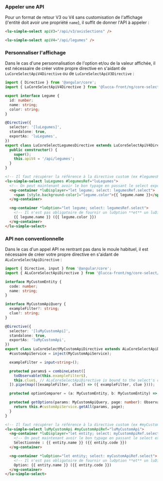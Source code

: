 
### Appeler une API

Pour un format de retour V3 ou V4 sans customisation de l'affichage (l'entité doit avoir une propriété `name`), il suffit de donner l'API à appeler :

```html
<lu-simple-select apiV3="/api/v3/axisSections" />

<lu-simple-select apiV4="/api/legumes" />
```

### Personnaliser l'affichage

Dans le cas d'une personnalisation de l'option et/ou de la valeur affichée, il est nécessaire de créer votre propre directive en s'aidant de `LuCoreSelectApiV4Directive` ou de `LuCoreSelectApiV3Directive` :

```typescript
import { Directive } from '@angular/core';
import { LuCoreSelectApiV4Directive } from '@lucca-front/ng/core-select/api';

export interface Legume {
  id: number;
  name: string;
  color: string;
}

@Directive({
  selector: '[luLegumes]',
  standalone: true,
  exportAs: 'luLegumes',
})
export class LuCoreSelectLegumesDirective extends LuCoreSelectApiV4Directive<Legume> {
  public constructor() {
    super();
    this.apiV4 = '/api/legumes';
  }
}
```

```html
<!-- Il faut récupérer la référence à la directive custom (ex #legumesRef) -->
<lu-simple-select luLegumes #legumesRef="luLegumes">
  <!-- On peut maintenant avoir le bon typage en passant le select exposé par la directive -->
  <ng-container *luDisplayer="let legume; select: legumesRef.select">
    <span [style.background-color]="legume.color">{{ legume.name }}</span>
  </ng-container>

  <ng-container *luOption="let legume; select: legumesRef.select">
    <!-- Il n'est pas obligatoire de fournir un luOption **et** un luDisplayer -->
    {{ legume.name }} ({{ legume.color }})
  </ng-container>
</lu-simple-select>
```

### API non conventionnelle

Dans le cas d'un appel API ne rentrant pas dans le moule habituel, il est nécessaire de créer votre propre directive en s'aidant de `ALuCoreSelectApiDirective` :

```typescript
import { Directive, input } from '@angular/core';
import { ALuCoreSelectApiDirective } from '@lucca-front/ng/core-select/api';

interface MyCustomEntity {
  code: number;
  name: string;
}

interface MyCustomApiQuery {
  exampleFilter?: string;
  clue?: string;
}

@Directive({
  selector: '[luMyCustomApi]',
  standalone: true,
  exportAs: 'luMyCustomApi',
})
export class LuCoreSelectMyCustomApiDirective extends ALuCoreSelectApiDirective<MyCustomEntity, MyCustomApiQuery> {
  #customApiService = inject(MyCustomApiService);

  exampleFilter = input<string>();

  protected params$ = combineLatest([
    toObservable(this.exampleFilter$),
    this.clue$, // ALuCoreSelectApiDirective is bound to the select's clue
  ]).pipe(map(([exampleFilter, clue]) => ({ exampleFilter, clue })));

  protected optionComparer = (a: MyCustomEntity, b: MyCustomEntity) => a.code === b.code;

  protected getOptions(params: MyCustomApiQuery, page: number): Observable<MyCustomEntity[]> {
    return this.#customApiService.getAll(params, page);
  }
}
```

```html
<!-- Il faut récupérer la référence à la directive custom (ex #myCustomApiRef) -->
<lu-simple-select luMyCustomApi #myCustomApiRef="luMyCustomApi">
  <ng-container *luDisplayer="let entity; select: myCustomApiRef.select">
    <!-- On peut maintenant avoir le bon typage en passant le select exposé par la directive -->
    Sélectionnée : {{ entity.name }} ({{ entity.code }})
  </ng-container>

  <ng-container *luOption="let entity; select: myCustomApiRef.select">
    <!-- Il n'est pas obligatoire de fournir un luOption **et** un luDisplayer -->
    Option: {{ entity.name }} ({{ entity.code }})
  </ng-container>
</lu-simple-select>
```
